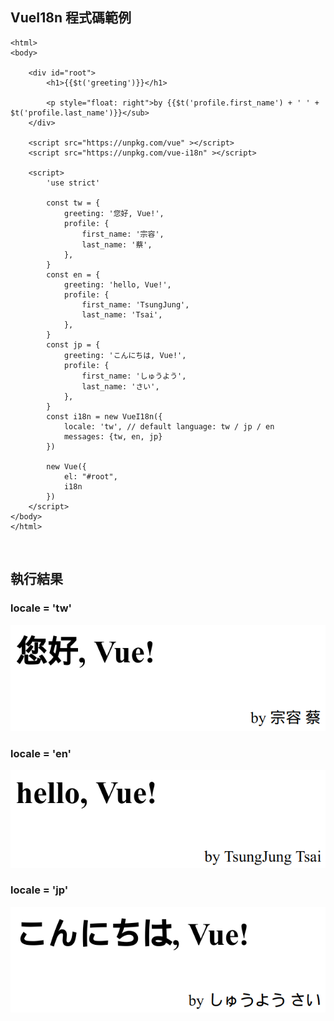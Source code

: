 
## VueI18n 程式碼範例
```html=
<html>
<body>

    <div id="root">
        <h1>{{$t('greeting')}}</h1>

        <p style="float: right">by {{$t('profile.first_name') + ' ' + $t('profile.last_name')}}</sub>
    </div>

    <script src="https://unpkg.com/vue" ></script>
    <script src="https://unpkg.com/vue-i18n" ></script>

    <script>
        'use strict'
        
        const tw = {
            greeting: '您好, Vue!',
            profile: {
                first_name: '宗容',
                last_name: '蔡',
            },
        }
        const en = {
            greeting: 'hello, Vue!',
            profile: {
                first_name: 'TsungJung',
                last_name: 'Tsai',
            },
        }
        const jp = {
            greeting: 'こんにちは, Vue!',
            profile: {
                first_name: 'しゅうよう',
                last_name: 'さい',
            },
        }
        const i18n = new VueI18n({
            locale: 'tw', // default language: tw / jp / en
            messages: {tw, en, jp}
        })

        new Vue({
            el: "#root",
            i18n
        })
    </script>
</body>
</html>
```

<br>

## 執行結果
### locale = 'tw'
![](../images/i18n-sample-tw.png)

### locale = 'en'
![](../images/i18n-sample-en.png)

### locale = 'jp'
![](../images/i18n-sample-jp.png)
